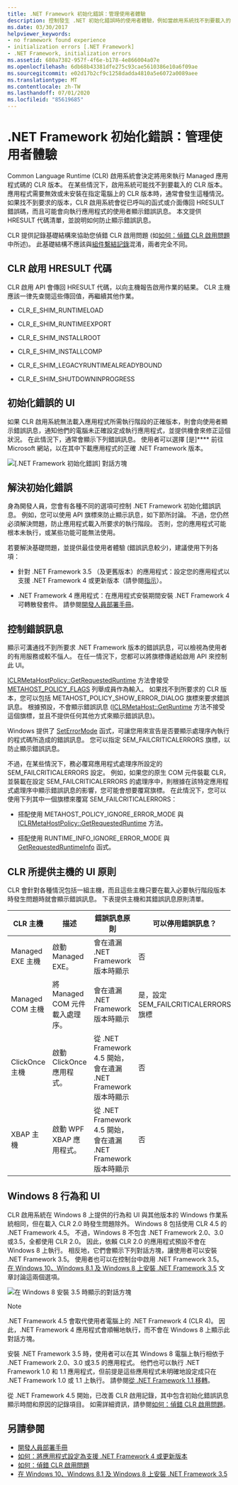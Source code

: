 ```yaml
---
title: .NET Framework 初始化錯誤：管理使用者體驗
description: 控制發生 .NET 初始化錯誤時的使用者體驗，例如當啟用系統找不到要載入的正確 CLR 版本時。
ms.date: 03/30/2017
helpviewer_keywords:
- no framework found experience
- initialization errors [.NET Framework]
- .NET Framework, initialization errors
ms.assetid: 680a7382-957f-4f6e-b178-4e866004a07e
ms.openlocfilehash: 6db68b43381dfe275c93cae5610386e10a6f09ae
ms.sourcegitcommit: e02d17b2cf9c1258dadda4810a5e6072a0089aee
ms.translationtype: MT
ms.contentlocale: zh-TW
ms.lasthandoff: 07/01/2020
ms.locfileid: "85619685"
---
```

# <a name="net-framework-initialization-errors-managing-the-user-experience"></a>.NET Framework 初始化錯誤：管理使用者體驗

Common Language Runtime (CLR) 啟用系統會決定將用來執行 Managed 應用程式碼的 CLR 版本。 在某些情況下，啟用系統可能找不到要載入的 CLR 版本。 應用程式需要無效或未安裝在指定電腦上的 CLR 版本時，通常會發生這種情況。 如果找不到要求的版本，CLR 啟用系統會從已呼叫的函式或介面傳回 HRESULT 錯誤碼，而且可能會向執行應用程式的使用者顯示錯誤訊息。 本文提供 HRESULT 代碼清單，並說明如何防止顯示錯誤訊息。

CLR 提供記錄基礎結構來協助您偵錯 CLR 啟用問題 (如[如何：偵錯 CLR 啟用問題](how-to-debug-clr-activation-issues.md)中所述)。 此基礎結構不應該與[組件繫結記錄](../tools/fuslogvw-exe-assembly-binding-log-viewer.md)混淆，兩者完全不同。

## <a name="clr-activation-hresult-codes"></a>CLR 啟用 HRESULT 代碼

CLR 啟用 API 會傳回 HRESULT 代碼，以向主機報告啟用作業的結果。 CLR 主機應該一律先查閱這些傳回值，再繼續其他作業。

- CLR_E_SHIM_RUNTIMELOAD

- CLR_E_SHIM_RUNTIMEEXPORT

- CLR_E_SHIM_INSTALLROOT

- CLR_E_SHIM_INSTALLCOMP

- CLR_E_SHIM_LEGACYRUNTIMEALREADYBOUND

- CLR_E_SHIM_SHUTDOWNINPROGRESS

## <a name="ui-for-initialization-errors"></a>初始化錯誤的 UI

如果 CLR 啟用系統無法載入應用程式所需執行階段的正確版本，則會向使用者顯示錯誤訊息，通知他們的電腦未正確設定成執行應用程式，並提供機會來修正這個狀況。 在此情況下，通常會顯示下列錯誤訊息。 使用者可以選擇 [是]**** 前往 Microsoft 網站，以在其中下載應用程式的正確 .NET Framework 版本。

![[.NET Framework 初始化錯誤] 對話方塊](./media/initialization-errors-managing-the-user-experience/initialization-error-dialog.png "初始化錯誤的一般錯誤訊息")

## <a name="resolving-the-initialization-error"></a>解決初始化錯誤

身為開發人員，您會有各種不同的選項可控制 .NET Framework 初始化錯誤訊息。 例如，您可以使用 API 旗標來防止顯示訊息，如下節所討論。 不過，您仍然必須解決問題，防止應用程式載入所要求的執行階段。 否則，您的應用程式可能根本未執行，或某些功能可能無法使用。

若要解決基礎問題，並提供最佳使用者體驗 (錯誤訊息較少)，建議使用下列各項：

- 針對 .NET Framework 3.5 （及更舊版本）的應用程式：設定您的應用程式以支援 .NET Framework 4 或更新版本（請參閱[指示](../migration-guide/how-to-configure-an-app-to-support-net-framework-4-or-4-5.md)）。

- .NET Framework 4 應用程式：在應用程式安裝期間安裝 .NET Framework 4 可轉散發套件。 請參閱[開發人員部署手冊](deployment-guide-for-developers.md)。

## <a name="controlling-the-error-message"></a>控制錯誤訊息

顯示可溝通找不到所要求 .NET Framework 版本的錯誤訊息，可以檢視為使用者的有用服務或較不惱人。 在任一情況下，您都可以將旗標傳遞給啟用 API 來控制此 UI。

[ICLRMetaHostPolicy::GetRequestedRuntime](../unmanaged-api/hosting/iclrmetahostpolicy-getrequestedruntime-method.md) 方法會接受 [METAHOST_POLICY_FLAGS](../unmanaged-api/hosting/metahost-policy-flags-enumeration.md) 列舉成員作為輸入。 如果找不到所要求的 CLR 版本，您可以包括 METAHOST_POLICY_SHOW_ERROR_DIALOG 旗標來要求錯誤訊息。 根據預設，不會顯示錯誤訊息 ([ICLRMetaHost::GetRuntime](../unmanaged-api/hosting/iclrmetahost-getruntime-method.md) 方法不接受這個旗標，並且不提供任何其他方式來顯示錯誤訊息)。

Windows 提供了 [SetErrorMode](/windows/win32/api/errhandlingapi/nf-errhandlingapi-seterrormode) 函式，可讓您用來宣告是否要顯示處理序內執行的程式碼所造成的錯誤訊息。 您可以指定 SEM_FAILCRITICALERRORS 旗標，以防止顯示錯誤訊息。

不過，在某些情況下，務必覆寫應用程式處理序所設定的 SEM_FAILCRITICALERRORS 設定。 例如，如果您的原生 COM 元件裝載 CLR，並裝載在設定 SEM_FAILCRITICALERRORS 的處理序中，則根據在該特定應用程式處理序中顯示錯誤訊息的影響，您可能會想要覆寫旗標。 在此情況下，您可以使用下列其中一個旗標來覆寫 SEM_FAILCRITICALERRORS：

- 搭配使用 METAHOST_POLICY_IGNORE_ERROR_MODE 與 [ICLRMetaHostPolicy::GetRequestedRuntime](../unmanaged-api/hosting/iclrmetahostpolicy-getrequestedruntime-method.md) 方法。

- 搭配使用 RUNTIME_INFO_IGNORE_ERROR_MODE 與 [GetRequestedRuntimeInfo](../unmanaged-api/hosting/getrequestedruntimeinfo-function.md) 函式。

## <a name="ui-policy-for-clr-provided-hosts"></a>CLR 所提供主機的 UI 原則

CLR 會針對各種情況包括一組主機，而且這些主機只要在載入必要執行階段版本時發生問題時就會顯示錯誤訊息。 下表提供主機和其錯誤訊息原則清單。

|CLR 主機|描述|錯誤訊息原則|可以停用錯誤訊息？|
|--------------|-----------------|--------------------------|------------------------------------|
|Managed EXE 主機|啟動 Managed EXE。|會在遺漏 .NET Framework 版本時顯示|否|
|Managed COM 主機|將 Managed COM 元件載入處理序。|會在遺漏 .NET Framework 版本時顯示|是，設定 SEM_FAILCRITICALERRORS 旗標|
|ClickOnce 主機|啟動 ClickOnce 應用程式。|從 .NET Framework 4.5 開始，會在遺漏 .NET Framework 版本時顯示|否|
|XBAP 主機|啟動 WPF XBAP 應用程式。|從 .NET Framework 4.5 開始，會在遺漏 .NET Framework 版本時顯示|否|

## <a name="windows-8-behavior-and-ui"></a>Windows 8 行為和 UI

CLR 啟用系統在 Windows 8 上提供的行為和 UI 與其他版本的 Windows 作業系統相同，但在載入 CLR 2.0 時發生問題除外。 Windows 8 包括使用 CLR 4.5 的 .NET Framework 4.5。 不過，Windows 8 不包含 .NET Framework 2.0、3.0 或3.5，全都使用 CLR 2.0。 因此，依賴 CLR 2.0 的應用程式預設不會在 Windows 8 上執行。 相反地，它們會顯示下列對話方塊，讓使用者可以安裝 .NET Framework 3.5。 使用者也可以在控制台中啟用 .NET Framework 3.5。 [在 Windows 10、Windows 8.1 及 Windows 8 上安裝 .NET Framework 3.5](../install/dotnet-35-windows-10.md) 文章討論這兩個選項。

![在 Windows 8 安裝 3.5 時顯示的對話方塊](./media/initialization-errors-managing-the-user-experience/install-framework-on-demand-dialog.png "視需要提示安裝 .NET Framework 3.5")

> [!NOTE]
> .NET Framework 4.5 會取代使用者電腦上的 .NET Framework 4 (CLR 4)。 因此，.NET Framework 4 應用程式會順暢地執行，而不會在 Windows 8 上顯示此對話方塊。

安裝 .NET Framework 3.5 時，使用者可以在其 Windows 8 電腦上執行相依于 .NET Framework 2.0、3.0 或3.5 的應用程式。 他們也可以執行 .NET Framework 1.0 和 1.1 應用程式，但前提是這些應用程式未明確地設定成只在 .NET Framework 1.0 或 1.1 上執行。 請參閱[從 .NET Framework 1.1 移轉](../migration-guide/migrating-from-the-net-framework-1-1.md)。

從 .NET Framework 4.5 開始，已改善 CLR 啟用記錄，其中包含初始化錯誤訊息顯示時間和原因的記錄項目。 如需詳細資訊，請參閱[如何：偵錯 CLR 啟用問題](how-to-debug-clr-activation-issues.md)。

## <a name="see-also"></a>另請參閱

- [開發人員部署手冊](deployment-guide-for-developers.md)
- [如何：將應用程式設定為支援 .NET Framework 4 或更新版本](../migration-guide/how-to-configure-an-app-to-support-net-framework-4-or-4-5.md)
- [如何：偵錯 CLR 啟用問題](how-to-debug-clr-activation-issues.md)
- [在 Windows 10、Windows 8.1 及 Windows 8 上安裝 .NET Framework 3.5](../install/dotnet-35-windows-10.md)
